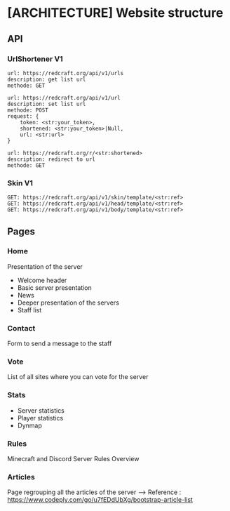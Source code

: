 # [ARCHITECTURE] Website structure


## API

### UrlShortener V1
```
url: https://redcraft.org/api/v1/urls
description: get list url
methode: GET
```

```
url: https://redcraft.org/api/v1/url
description: set list url
methode: POST
request: {
    token: <str:your_token>,
    shortened: <str:your_token>|Null,
    url: <str:url>
}
```

```
url: https://redcraft.org/r/<str:shortened>
description: redirect to url
methode: GET
```



### Skin V1
    GET: https://redcraft.org/api/v1/skin/template/<str:ref>
    GET: https://redcraft.org/api/v1/head/template/<str:ref>
    GET: https://redcraft.org/api/v1/body/template/<str:ref>

## Pages

### Home
Presentation of the server
- Welcome header
- Basic server presentation
- News
- Deeper presentation of the servers
- Staff list
### Contact
Form to send a message to the staff
### Vote
List of all sites where you can vote for the server
### Stats
- Server statistics
- Player statistics
- Dynmap
### Rules
Minecraft and Discord Server Rules Overview
### Articles
Page regrouping all the articles of the server
--> Reference : https://www.codeply.com/go/u7fEDdUbXg/bootstrap-article-list